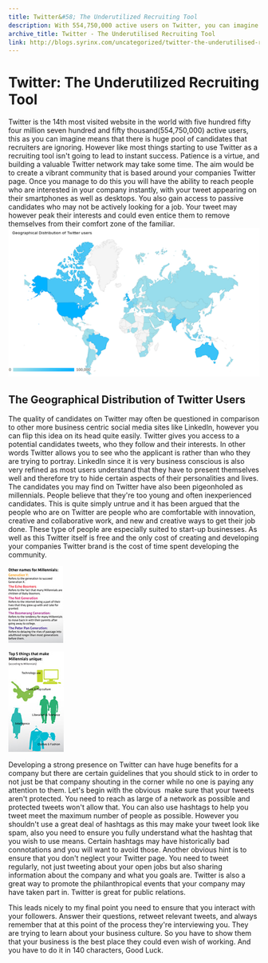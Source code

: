 ```yaml
---
title: Twitter&#58; The Underutilized Recruiting Tool
description: With 554,750,000 active users on Twitter, you can imagine this means that there is huge pool of candidates that recruiters are ignoring.
archive_title: Twitter - The Underutilised Recruiting Tool
link: http://blogs.syrinx.com/uncategorized/twitter-the-underutilised-recruiting-tool/
---
```


# Twitter: The Underutilized Recruiting Tool

Twitter is the 14th most visited website in the world with five hundred fifty four million seven hundred and fifty thousand(554,750,000) active users, this as you can imagine means that there is huge pool of candidates that recruiters are ignoring. However like most things starting to use Twitter as a recruiting tool isn't going to lead to instant success. Patience is a virtue, and building a valuable Twitter network may take some time. The aim would be to create a vibrant community that is based around your companies Twitter page. Once you manage to do this you will have the ability to reach people who are interested in your company instantly, with your tweet appearing on their smartphones as well as desktops. You also gain access to passive candidates who may not be actively looking for a job. Your tweet may however peak their interests and could even entice them to remove themselves from their comfort zone of the familiar.                                 
![The Geographical Distribution of Twitter Users](/assets/img/blog/heatmap.png)

## The Geographical Distribution of Twitter Users

The quality of candidates on Twitter may often be questioned in comparison to other more business centric social media sites like LinkedIn, however you can flip this idea on its head quite easily. Twitter gives you access to a potential candidates tweets, who they follow and their interests. In other words Twitter allows you to see who the applicant is rather than who they are trying to portray. LinkedIn since it is very business conscious is also very refined as most users understand that they have to present themselves well and therefore try to hide certain aspects of their personalities and lives. The candidates you may find on Twitter have also been pigeonholed as millennials. People believe that they're too young and often inexperienced candidates. This is quite simply untrue and it has been argued that the people who are on Twitter are people who are comfortable with innovation, creative and collaborative work, and new and creative ways to get their job done. These type of people are especially suited to start-up businesses. As well as this Twitter itself is free and the only cost of creating and developing your companies Twitter brand is the cost of time spent developing the community.

![Millennials Other Names](/assets/img/blog/millennials-names.png)

![About Millennials](/assets/img/blog/millennial-things.png)

Developing a strong presence on Twitter can have huge benefits for a company but there are certain guidelines that you should stick to in order to not just be that company shouting in the corner while no one is paying any attention to them. Let's begin with the obvious  make sure that your tweets aren't protected. You need to reach as large of a network as possible and protected tweets won't allow that. You can also use hashtags to help you tweet meet the maximum number of people as possible. However you shouldn't use a great deal of hashtags as this may make your tweet look like spam, also you need to ensure you fully understand what the hashtag that you wish to use means. Certain hashtags may have historically bad connotations and you will want to avoid those. Another obvious hint is to ensure that you don't neglect your Twitter page. You need to tweet regularly, not just tweeting about your open jobs but also sharing information about the company and what you goals are. Twitter is also a great way to promote the philanthropical events that your company may have taken part in. Twitter is great for public relations.

This leads nicely to my final point you need to ensure that you interact with your followers. Answer their questions, retweet relevant tweets, and always remember that at this point of the process they're interviewing you. They are trying to learn about your business culture. So you have to show them that your business is the best place they could even wish of working. And you have to do it in 140 characters, Good Luck.
